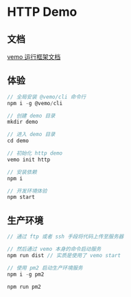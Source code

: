 # HTTP Demo

## 文档

[vemo 运行框架文档](https://github.com/vemoteam/vemo)

## 体验

```js
// 全局安装 @vemo/cli 命令行
npm i -g @vemo/cli

// 创建 demo 目录
mkdir demo

// 进入 demo 目录
cd demo

// 初始化 http demo
vemo init http

// 安装依赖
npm i

// 开发环境体验
npm start
```

## 生产环境

```js
// 通过 ftp 或者 ssh 手段将代码上传至服务器

// 然后通过 vemo 本身的命令启动服务
npm run dist // 实质是使用了 vemo start

// 使用 pm2 启动生产环境服务
npm i -g pm2

npm run pm2
```
